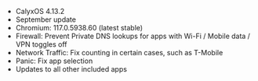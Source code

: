 * CalyxOS 4.13.2
* September update
* Chromium: 117.0.5938.60 (latest stable)
* Firewall: Prevent Private DNS lookups for apps with Wi-Fi / Mobile data / VPN toggles off
* Network Traffic: Fix counting in certain cases, such as T-Mobile
* Panic: Fix app selection
* Updates to all other included apps
